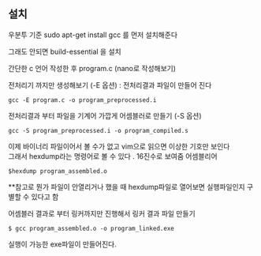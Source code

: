 ## 설치
우분투 기준
sudo apt-get install gcc
를 먼저 설치해준다

그래도 안되면 build-essential 을 설치

간단한 c 언어 작성한 후 program.c
(nano로 작성해보기)

전처리기 까지만 생성해보기 (-E 옵션) : 전처리결과 파일이 만들어 진다
```
gcc -E program.c -o program_preprocessed.i
```

전처리결과 부터 파일을 기계어 가깝게 어셈블러로 만들기 (-S 옵션)
```
gcc -S program_preprocessed.i -o program_compiled.s
```

이제 바이너리 파일이어서 볼 수가 없고 vim으로 읽으면 이상한 기호만 보인다  
그래서 hexdump라는 명령어로 볼 수 있다 . 16진수로 보여줌
어셈블리어 
```
$hexdump program_assembled.o 
```
**참고로 뭔가 파일이 안열리거나 했을 때 hexdump파일로 열어보면 실행파일인지 구별할 수 있다고 함


어셈블러 결과로 부터 링커까지만 진행해서 링커 결과 파일 만들기
```
$ gcc program_assembled.o -o program_linked.exe
```
실행이 가능한 exe파일이 만들어진다. 

